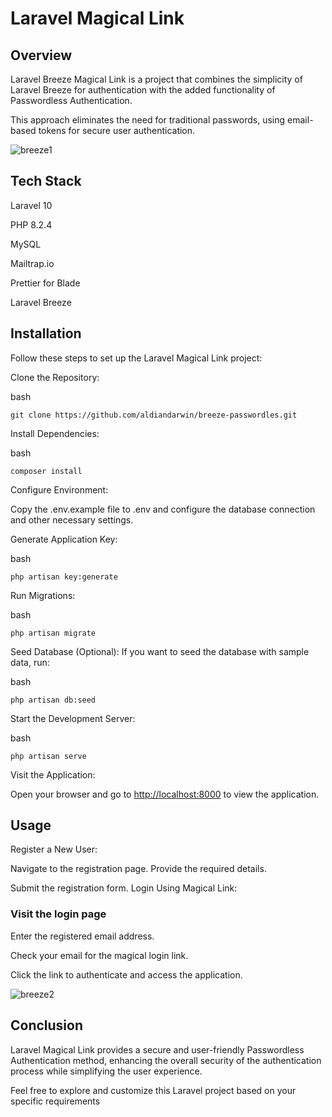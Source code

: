 # Laravel Magical Link

## Overview

Laravel Breeze Magical Link is a project that combines the simplicity of Laravel Breeze for authentication with the added functionality of Passwordless Authentication.

This approach eliminates the need for traditional passwords, using email-based tokens for secure user authentication.

![breeze1](https://github.com/aldiandarwin/breeze-passwordles/assets/70283015/4e8bc2a0-a937-4752-9b7b-ae167eadf94b)

## Tech Stack

Laravel 10

PHP 8.2.4

MySQL

Mailtrap.io

Prettier for Blade

Laravel Breeze

## Installation

Follow these steps to set up the Laravel Magical Link project:

Clone the Repository:

bash

```Copy code
git clone https://github.com/aldiandarwin/breeze-passwordles.git
```

Install Dependencies:

bash

```Copy code
composer install
```

Configure Environment:

Copy the .env.example file to .env and configure the database connection and other necessary settings.

Generate Application Key:

bash

```Copy code
php artisan key:generate
```

Run Migrations:

bash

```Copy code
php artisan migrate
```

Seed Database (Optional):
If you want to seed the database with sample data, run:

bash

```Copy code
php artisan db:seed
```

Start the Development Server:

bash

```Copy code
php artisan serve
```

Visit the Application:

Open your browser and go to <http://localhost:8000> to view the application.

## Usage

Register a New User:

Navigate to the registration page.
Provide the required details.

Submit the registration form.
Login Using Magical Link:

### Visit the login page

Enter the registered email address.

Check your email for the magical login link.

Click the link to authenticate and access the application.

![breeze2](https://github.com/aldiandarwin/breeze-passwordles/assets/70283015/0035e20c-5696-4369-a084-6c230beeaada)

## Conclusion

Laravel Magical Link provides a secure and user-friendly Passwordless Authentication method, enhancing the overall security of the authentication process while simplifying the user experience.

Feel free to explore and customize this Laravel project based on your specific requirements

